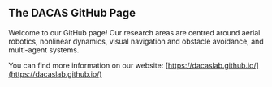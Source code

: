 ## The DACAS GitHub Page

Welcome to our GitHub page! Our research areas are centred around aerial robotics, nonlinear dynamics, visual navigation and obstacle avoidance, and multi-agent systems.

You can find more information on our website: [https://dacaslab.github.io/](https://dacaslab.github.io/)
